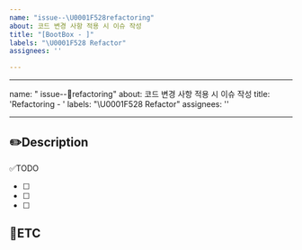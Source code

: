 ```yaml
---
name: "issue--\U0001F528refactoring"
about: 코드 변경 사항 적용 시 이슈 작성
title: "[BootBox - ]"
labels: "\U0001F528 Refactor"
assignees: ''

---
```


---
name: " issue--🔨refactoring"
about: 코드 변경 사항 적용 시 이슈 작성
title: 'Refactoring - '
labels: "\U0001F528 Refactor"
assignees: ''

---

✏️Description
-
<!--코드 수정 및 리팩토링에 관련된 이슈 설명-->

✅TODO
- [ ] <!-- todo -->
- [ ] <!-- todo -->
- [ ] <!-- todo -->

🐾ETC
-
